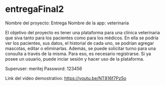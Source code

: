 # entregaFinal2
Nombre del proyecto: Entrega
Nombre de la app: veterinaria

El objetivo del proyecto es tener una plataforma para una clínica veterinaria que siva tanto para los pacientes como para los médicos. 
En ella se podría ver los pacientes, sus datos, el historial de cada uno, se podrían agregar mascotas, editar o eliminarlas. 
Además, se puede solicitar turno para una consulta a través de la misma. 
Para eso, es necesario registrarse. 
Si ya posee un usuario, puede inciar sesión y hacer uso de la plataforma.

Superuser: meritej
Password: 123456

Link del video demostrativo: https://youtu.be/NT816f7Pz5o
